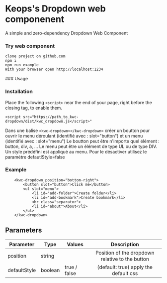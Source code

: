 # Keops's Dropdown web componenent

A simple and zero-dependency Dropdown Web Component

### Try web component

```
clone project on github.com
npm i
npm run example
With your browser open http://localhost:1234
```

### Usage

### Installation

Place the following `<script>` near the end of your page, right before the closing tag, to enable them.

`<script src="https://path_to_kwc-dropdown/dist/kwc_dropdown.js</script>"`

Dans une balise `<kwc-dropdown></kwc-dropdown>` créer un boutton pour ouvrir le menu déroulant (identifié avec : slot="button") et un menu (identifié avec : slot="menu")
Le boutton peut être n'importe quel élément : button, div, a, ...
Le menu peut être un élément de type UL ou de type DIV.
Un style prédéfini est appliqué au menu. Pour le désactiver utilisez le paramètre defautlStyle=false

### Example

```
    <kwc-dropdown position="bottom-right">
        <button slot="button">Click me</button>
        <ul slot="menu">
            <li id="add-folder">Create folder</li>
            <li id="add-bookmark">Create bookmark</li>
            <hr class="separator">
            <li id="about">About</li>
        </ul>
    </kwc-dropdown>

```

## Parameters

| Parameter    | Type    | Values       |                   Description                   |
| ------------ | ------- | ------------ | :---------------------------------------------: |
| position     | string  |              | Position of the dropdown relative to the button |
| defaultStyle | boolean | true / false |      (default: true) apply the default css      |
